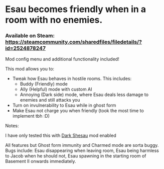 # Esau becomes friendly when in a room with no enemies.

### Available on Steam: https://steamcommunity.com/sharedfiles/filedetails/?id=2524878247


Mod config menu and additional functionality included!


This mod allows you to:
- Tweak how Esau behaves in hostile rooms. This includes:
  - Buddy (Friendly) mode
  - Ally (Helpful) mode with custom AI
  - Annoying (Dark side) mode, where Esau deals less damage to enemies and still attacks you
- Turn on invulnerability to Esau while in ghost form
- Make Esau not charge you when friendly (took the most time to implement tbh :D)

Notes:

I have only tested this with [Dark Shesau](https://steamcommunity.com/sharedfiles/filedetails/?id=2498592925&searchtext=Dark+Shesau) mod enabled

All features but Ghost form immunity and Charmed mode are sorta buggy. Bugs include: Esau disappearing when leaving room, Esau being harmless to Jacob when he should not, Esau spawning in the starting room of Basement II onwards immediately.
